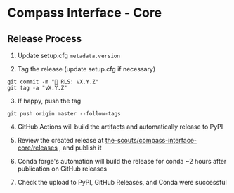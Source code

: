 # Compass Interface - Core

## Release Process

1. Update setup.cfg `metadata.version`

2. Tag the release (update setup.cfg if necessary)

```shell
git commit -m "🔖 RLS: vX.Y.Z"
git tag -a "vX.Y.Z"
```

3. If happy, push the tag

```shell
git push origin master --follow-tags
```

4. GitHub Actions will build the artifacts and  automatically release to PyPI

5. Review the created release at 
   [the-scouts/compass-interface-core/releases](https://github.com/the-scouts/compass-interface-core/releases)
   , and publish it

6. Conda forge's automation will build the release for conda ~2 hours after 
   publication on GitHub releases
   
6. Check the upload to PyPI, GitHub Releases, and Conda were successful

